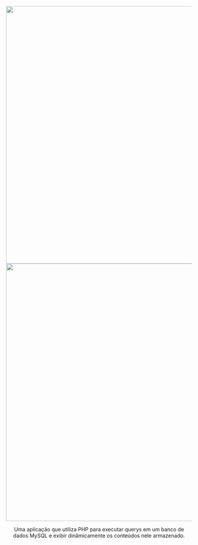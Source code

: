 <div align="center">
  <img src="https://github.com/GuilhermeVRF/Site-CadastroProdutos/assets/98266333/84f6391e-c033-4391-92dc-a999e7f3e603" width="700px">
  <br>
  <img src ="https://github.com/GuilhermeVRF/Site-CadastroProdutos/assets/98266333/2dad1242-a15e-4db2-bc89-25251e630cc7" width="700px">

  <p>Uma aplicação que utiliza PHP para executar querys em um banco de dados MySQL e exibir dinâmicamente os conteúdos nele armazenado.</p>
</div>

